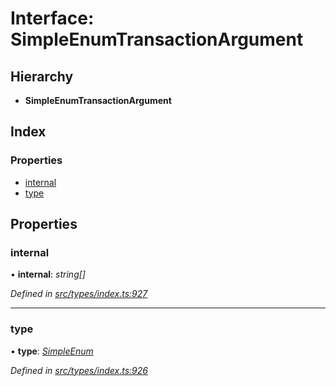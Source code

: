 # Interface: SimpleEnumTransactionArgument

## Hierarchy

* **SimpleEnumTransactionArgument**

## Index

### Properties

* [internal](simpleenumtransactionargument.md#internal)
* [type](simpleenumtransactionargument.md#type)

## Properties

###  internal

• **internal**: *string[]*

*Defined in [src/types/index.ts:927](https://github.com/PolymathNetwork/polymesh-sdk/blob/108d588b/src/types/index.ts#L927)*

___

###  type

• **type**: *[SimpleEnum](../enums/transactionargumenttype.md#simpleenum)*

*Defined in [src/types/index.ts:926](https://github.com/PolymathNetwork/polymesh-sdk/blob/108d588b/src/types/index.ts#L926)*
